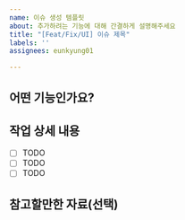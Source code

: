 ```yaml
---
name: 이슈 생성 템플릿
about: 추가하려는 기능에 대해 간결하게 설명해주세요
title: "[Feat/Fix/UI] 이슈 제목"
labels: ''
assignees: eunkyung01

---
```


## 어떤 기능인가요?

>

## 작업 상세 내용

- [ ] TODO
- [ ] TODO
- [ ] TODO

## 참고할만한 자료(선택)
